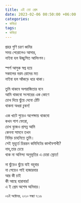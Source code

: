 ```yaml
---
title: এই তো প্রেম
date: 2023-02-06 00:50:00 +06:00
categories:
- কবিতা
tags:
- কবিতা
---
```


প্রহর গুণি চরণ ধ্বনির   
সময় পেরোলেও আসার,  
নাইবা হল উচ্ছ্বসিত আলিংগন।  
  
স্পর্শ আসুক স্বপ্ন হয়ে  
সকালের নরম রোদের মত  
নাইবা হল আঁকড়ে ধরে থাকা।  

তুমি থাকবে অপরাজিতার বনে  
আমি থাকবো সংসারের এক কোণে  
চোখ দিয়ে ছুঁয়ে দেবো ঠোঁট  
থাকনা অধরা চুম্বন!  

এক খাটে শুয়েও অপেক্ষায় থাকবো  
কখন পাশ ফেরো,  
চোখ বুজেও প্রসন্ন আমি  
কেননা সামনে তখন  
নিবিড় চাহনিতে তুমি।  
সেই মূহূর্তে চিরন্তন কমিনিটের কালবৈশাখী?  
নাহ্,তার চেয়ে  
থাক না অনিন্দ্য অনুভূতির এ চোরা স্রোত!  

না ছুঁয়েও ছুঁয়ে যাই বহুবার  
না পেয়েও পাই হাজারবার  
আর কী চাই  
কী আছে হারাবার!  
এ ই প্রেম অশেষ অনিবার।  

<small>০৬ই অক্টোবর, ২০১০ সন্ধ্যা ৭:১৬</small>